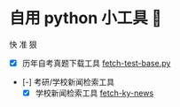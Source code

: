 # 自用 python 小工具 🔧

快 准 狠

- [x] 历年自考真题下载工具 [fetch-test-base.py](./fetch-test-base.py)
- [-] 考研/学校新闻检索工具
  - [x] 学校新闻检索工具 [fetch-ky-news](./fetch-ky-news)
